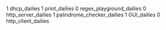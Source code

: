 1 dhcp_dailies
1 print_dailies
0 regex_playground_dailies
0 http_server_dailies
1 palindrome_checker_dailies
1 GUI_dailies
0 http_client_dailies
